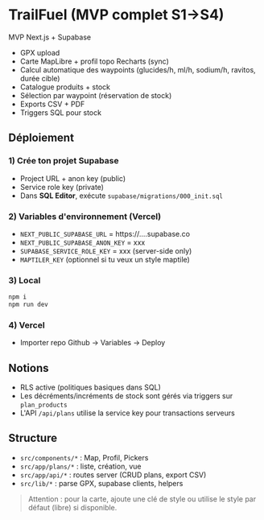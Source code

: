 # TrailFuel (MVP complet S1→S4)

MVP Next.js + Supabase
- GPX upload
- Carte MapLibre + profil topo Recharts (sync)
- Calcul automatique des waypoints (glucides/h, ml/h, sodium/h, ravitos, durée cible)
- Catalogue produits + stock
- Sélection par waypoint (réservation de stock)
- Exports CSV + PDF
- Triggers SQL pour stock

## Déploiement

### 1) Crée ton projet Supabase
- Project URL + anon key (public)
- Service role key (private)
- Dans **SQL Editor**, exécute `supabase/migrations/000_init.sql`

### 2) Variables d'environnement (Vercel)
- `NEXT_PUBLIC_SUPABASE_URL` = https://....supabase.co
- `NEXT_PUBLIC_SUPABASE_ANON_KEY` = xxx
- `SUPABASE_SERVICE_ROLE_KEY` = xxx (server-side only)
- `MAPTILER_KEY` (optionnel si tu veux un style maptile)

### 3) Local
```bash
npm i
npm run dev
```

### 4) Vercel
- Importer repo Github → Variables → Deploy

## Notions
- RLS active (politiques basiques dans SQL)
- Les décréments/incréments de stock sont gérés via triggers sur `plan_products`
- L'API `/api/plans` utilise la service key pour transactions serveurs

## Structure
- `src/components/*` : Map, Profil, Pickers
- `src/app/plans/*` : liste, création, vue
- `src/app/api/*` : routes server (CRUD plans, export CSV)
- `src/lib/*` : parse GPX, supabase clients, helpers

> Attention : pour la carte, ajoute une clé de style ou utilise le style par défaut (libre) si disponible.
